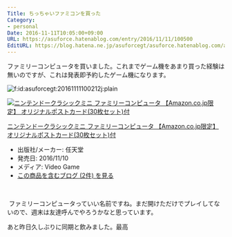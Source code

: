 ```yaml
---
Title: ちっちゃいファミコンを買った
Category:
- personal
Date: 2016-11-11T10:05:00+09:00
URL: https://asuforce.hatenablog.com/entry/2016/11/11/100500
EditURL: https://blog.hatena.ne.jp/asuforcegt/asuforce.hatenablog.com/atom/entry/10328749687193879272
---
```


<p>ファミリーコンピュータを買いました。これまでゲーム機をあまり買った経験は無いのですが、これは発表即予約したゲーム機になります。 </p>
<p><img class="hatena-fotolife" title="f:id:asuforcegt:20161111100212j:plain" src="https://cdn-ak.f.st-hatena.com/images/fotolife/a/asuforcegt/20161111/20161111100212.jpg" alt="f:id:asuforcegt:20161111100212j:plain" /></p>
<div class="freezed">
<div class="hatena-asin-detail"><a href="http://www.amazon.co.jp/exec/obidos/ASIN/B01LYBYK0L/hatena-blog-22/"><img class="hatena-asin-detail-image" title="ニンテンドークラシックミニ ファミリーコンピュータ 【Amazon.co.jp限定】 オリジナルポストカード(30枚セット)付" src="http://ecx.images-amazon.com/images/I/51N7wSIFZeL._SL160_.jpg" alt="ニンテンドークラシックミニ ファミリーコンピュータ 【Amazon.co.jp限定】 オリジナルポストカード(30枚セット)付" /></a>
<div class="hatena-asin-detail-info">
<p class="hatena-asin-detail-title"><a href="http://www.amazon.co.jp/exec/obidos/ASIN/B01LYBYK0L/hatena-blog-22/">ニンテンドークラシックミニ ファミリーコンピュータ 【Amazon.co.jp限定】 オリジナルポストカード(30枚セット)付</a></p>
<ul>
<li><span class="hatena-asin-detail-label">出版社/メーカー:</span> 任天堂</li>
<li><span class="hatena-asin-detail-label">発売日:</span> 2016/11/10</li>
<li><span class="hatena-asin-detail-label">メディア:</span> Video Game</li>
<li><a href="http://d.hatena.ne.jp/asin/B01LYBYK0L/hatena-blog-22" target="_blank">この商品を含むブログ (2件) を見る</a></li>
</ul>
</div>
<div class="hatena-asin-detail-foot"> </div>
</div>
</div>
<p> ファミリーコンピュータっていい名前ですね。まだ開けただけでプレイしてないので、週末は友達呼んでやろうかなと思っています。</p>
<p>あと昨日久しぶりに同期と飲みました。最高</p>
